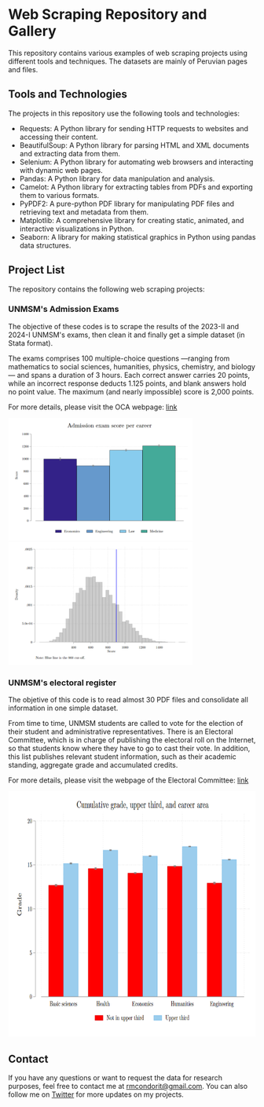 # Web Scraping Repository and Gallery

This repository contains various examples of web scraping projects using different tools and techniques. The datasets are mainly of Peruvian pages and files.

## Tools and Technologies

The projects in this repository use the following tools and technologies:

- Requests: A Python library for sending HTTP requests to websites and accessing their content.
- BeautifulSoup: A Python library for parsing HTML and XML documents and extracting data from them.
- Selenium: A Python library for automating web browsers and interacting with dynamic web pages.
- Pandas: A Python library for data manipulation and analysis.
- Camelot: A Python library for extracting tables from PDFs and exporting them to various formats.
- PyPDF2: A pure-python PDF library for manipulating PDF files and retrieving text and metadata from them.
- Matplotlib: A comprehensive library for creating static, animated, and interactive visualizations in Python.
- Seaborn: A library for making statistical graphics in Python using pandas data structures.

## Project List

The repository contains the following web scraping projects:

### UNMSM's Admission Exams
The objective of these codes is to scrape the results of the 2023-II and 2024-I UNMSM's exams, then clean it and finally get a simple dataset (in Stata format).

The exams comprises 100 multiple-choice questions —ranging from mathematics to social sciences, humanities, physics, chemistry, and biology— and spans a duration of 3 hours. Each correct answer carries 20 points, while an incorrect response deducts 1.125 points, and blank answers hold no point value. The maximum (and nearly impossible) score is 2,000 points.

For more details, please visit the OCA webpage: [link](https://admision.unmsm.edu.pe/portal/) 

<img src="./outputs/scorepercareer.png" height="250"> <img src="./outputs/histscores.png" height="250">

### UNMSM's electoral register
The objetive of this code is to read almost 30 PDF files and consolidate all information in one simple dataset.

From time to time, UNMSM students are called to vote for the election of their student and administrative representatives. There is an Electoral Committee, which is in charge of publishing the electoral roll on the Internet, so that students know where they have to go to cast their vote. In addition, this list publishes relevant student information, such as their academic standing, aggregate grade and accumulated credits.

For more details, please visit the webpage of the Electoral Committee: [link](https://celectoral1.unmsm.edu.pe/) 

<img src="./outputs/gradecareertop3.png" height="500">

## Contact
If you have any questions or want to request the data for research purposes, feel free to contact me at rmcondorit@gmail.com. You can also follow me on [Twitter](https://twitter.com/rmcondor)  for more updates on my projects.